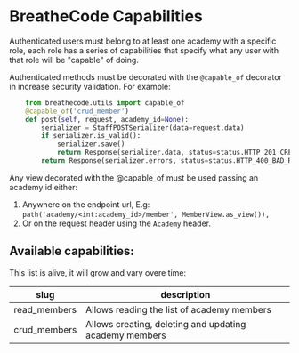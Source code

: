 # BreatheCode Capabilities

Authenticated users must belong to at least one academy with a specific role, each role has a series of capabilities that specify what any user with that role will be "capable" of doing.

Authenticated methods must be decorated with the `@capable_of` decorator in increase security validation. For example:

```python
    from breathecode.utils import capable_of
    @capable_of('crud_member')
    def post(self, request, academy_id=None):
        serializer = StaffPOSTSerializer(data=request.data)
        if serializer.is_valid():
            serializer.save()
            return Response(serializer.data, status=status.HTTP_201_CREATED)
        return Response(serializer.errors, status=status.HTTP_400_BAD_REQUEST)
```

Any view decorated with the @capable_of must be used passing an academy id either:

1. Anywhere on the endpoint url, E.g: `path('academy/<int:academy_id>/member', MemberView.as_view()),`
2. Or on the request header using the `Academy` header.

## Available capabilities:

This list is alive, it will grow and vary overe time:

| slug              | description                                               |
| ----------------- | --------------------------------------------------------- |
| read_members        | Allows reading the list of academy members                |
| crud_members        | Allows creating, deleting and updating academy members    |